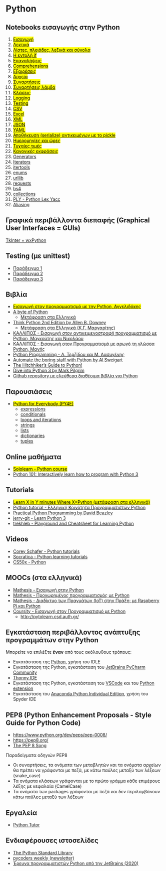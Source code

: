 # Python

## Notebooks εισαγωγής στην Python

1. [<mark>Εισαγωγή</mark>](https://github.com/chgogos/dituoi_agp/blob/main/pl/python/notebooks/01-intro.ipynb)
2. [<mark>Λεκτικά</mark>](https://github.com/chgogos/dituoi_agp/blob/main/pl/python/notebooks/02-strings.ipynb)
3. [<mark>Λίστες, πλειάδες, λεξικά και σύνολα</mark>](https://github.com/chgogos/dituoi_agp/blob/main/pl/python/notebooks/03-lists-tuples-dictionaries-sets.ipynb)
4. [<mark>Η εντολή if</mark>](https://github.com/chgogos/dituoi_agp/blob/main/pl/python/notebooks/04-conditionals.ipynb)
5. [<mark>Επαναλήψεις</mark>](https://github.com/chgogos/dituoi_agp/blob/main/pl/python/notebooks/05-loops.ipynb)
6. [<mark>Comprehensions</mark>](https://github.com/chgogos/dituoi_agp/blob/main/pl/python/notebooks/06-comprehensions.ipynb)
7. [<mark>Εξαιρέσεις</mark>](https://github.com/chgogos/dituoi_agp/blob/main/pl/python/notebooks/07-exceptions.ipynb)
8. [<mark>Αρχεία</mark>](https://github.com/chgogos/dituoi_agp/blob/main/pl/python/notebooks/08-files.ipynb)
9. [<mark>Συναρτήσεις</mark>](https://github.com/chgogos/dituoi_agp/blob/main/pl/python/notebooks/09-functions.ipynb)
10. [<mark>Συναρτήσεις λάμδα</mark>](https://github.com/chgogos/dituoi_agp/blob/main/pl/python/notebooks/10-lambdas.ipynb)
11. [<mark>Κλάσεις</mark>](https://github.com/chgogos/dituoi_agp/blob/main/pl/python/notebooks/11-classes.ipynb)
12. [<mark>Logging</mark>](https://github.com/chgogos/dituoi_agp/blob/main/pl/python/notebooks/12-logging.ipynb)
13. [<mark>Testing</mark>](https://github.com/chgogos/dituoi_agp/blob/main/pl/python/notebooks/13-testing.ipynb)
14. [<mark>CSV</mark>](https://github.com/chgogos/dituoi_agp/blob/main/pl/python/notebooks/14-csv.ipynb)
15. [<mark>Excel</mark>](https://github.com/chgogos/dituoi_agp/blob/main/pl/python/notebooks/15-excel.ipynb)
16. [<mark>XML</mark>](https://github.com/chgogos/dituoi_agp/blob/main/pl/python/notebooks/16-xml.ipynb)
17. [<mark>JSON</mark>](https://github.com/chgogos/dituoi_agp/blob/main/pl/python/notebooks/17-json.ipynb)
18. [<mark>YAML</mark>](https://github.com/chgogos/dituoi_agp/blob/main/pl/python/notebooks/18-yaml.ipynb)
19. [<mark>Αποθήκευση (serialize) αντικειμένων με το pickle</mark>](https://github.com/chgogos/dituoi_agp/blob/main/pl/python/notebooks/19-pickle.ipynb)
20. [<mark>Ημερομηνίες και ώρες</mark>](https://github.com/chgogos/dituoi_agp/blob/main/pl/python/notebooks/20-datetime.ipynb)
21. [<mark>Τυχαίες τιμές</mark>](https://github.com/chgogos/dituoi_agp/blob/main/pl/python/notebooks/21-random.ipynb)
22. [<mark>Κανονικές εκφράσεις</mark>](https://github.com/chgogos/dituoi_agp/blob/main/pl/python/notebooks/22-regular_expressions.ipynb)
23. [Generators](https://github.com/chgogos/dituoi_agp/blob/main/pl/python/notebooks/23-generators.ipynb)
24. [Iterators](https://github.com/chgogos/dituoi_agp/blob/main/pl/python/notebooks/24-iterators.ipynb)
25. [itertools](https://github.com/chgogos/dituoi_agp/blob/main/pl/python/notebooks/25-itertools.ipynb)
26. [enums](https://github.com/chgogos/dituoi_agp/blob/main/pl/python/notebooks/26-enums.ipynb)
27. [urllib](https://github.com/chgogos/dituoi_agp/blob/main/pl/python/notebooks/27-urllib.ipynb)
28. [requests](https://github.com/chgogos/dituoi_agp/blob/main/pl/python/notebooks/28-requests.ipynb)
29. [bs4](https://github.com/chgogos/dituoi_agp/blob/main/pl/python/notebooks/29-bs4.ipynb)
30. [collections](https://github.com/chgogos/dituoi_agp/blob/main/pl/python/notebooks/30-collections.ipynb)
31. [PLY - Python Lex Yacc](https://github.com/chgogos/dituoi_agp/blob/main/pl/python/notebooks/31-PLY.ipynb)
32. [Aliasing](https://github.com/chgogos/dituoi_agp/blob/main/pl/python/notebooks/32-alias.ipynb)



## Γραφικά περιβάλλοντα διεπαφής (Graphical User Interfaces = GUIs)

[TkInter + wxPython](./gui/index.md)

## Testing (με unittest)

* [Παράδειγμα 1](./testing1/index.md)
* [Παράδειγμα 2](./testing2/index.md)
* [Παράδειγμα 3](./testing3/index.md)
  
## Βιβλία 

* [<mark>Εισαγωγή στον προγραμματισμό με την Python, Αγγελιδάκης</mark>](http://aggelid.mysch.gr/pythonbook/)
* [A byte of Python](https://python.swaroopch.com/)
  * [Μετάφραση στα Ελληνικά]( http://dide.flo.sch.gr/Plinet/Meetings/Meeting23/A_Byte_of_Python-el.pdf)
* [Think Python 2nd Edition by Allen B. Downey](https://greenteapress.com/wp/think-python-2e/)
  * [Μετάφραση στα Ελληνικά (Κ.Γ. Μαργαρίτης)](http://www.it.uom.gr/teaching/python/ThinkPython2eGR.pdf)
* [ΚΑΛΛΙΠΟΣ - Εισαγωγή στον αντικειμενοστραφή προγραμματισμό με Python, Μαγκούτης και Νικολάου](https://repository.kallipos.gr/handle/11419/1708)
* [ΚΑΛΛΙΠΟΣ - Εισαγωγή στον Προγραμματισμό με αρωγό τη γλώσσα Python, Μανής](https://repository.kallipos.gr/handle/11419/2745)
* [Python Programming - Α. Τερζίδου και Μ. Δασυγένης](https://arch.icte.uowm.gr/docs/Python_Programming_Full_Book_Dasygenis_Terzidou.pdf)
* [Automate the boring staff with Python by Al Sweigart](https://automatetheboringstuff.com/)
* [The Hitchhiker’s Guide to Python!](https://docs.python-guide.org/)
* [Dive into Python 3 by Mark Pilgrim](https://diveintopython3.net/index.html)
* [Github repository με ελεύθερα διαθέσιμα βιβλία για Python](https://github.com/pamoroso/free-python-books)

## Παρουσιάσεις

* [<mark>Python for Everybody (PY4E)</mark>](https://www.py4e.com/lessons)
  * [expressions](https://www.py4e.com/lectures3/Pythonlearn-02-Expressions.pptx)
  * [conditionals](https://www.py4e.com/lectures3/Pythonlearn-03-Conditional.pptx)
  * [loops and iterations](https://www.py4e.com/lectures3/Pythonlearn-05-Iterations.pptx)
  * [strings](https://www.py4e.com/lectures3/Pythonlearn-06-Strings.pptx)
  * [lists](https://www.py4e.com/lectures3/Pythonlearn-08-Lists.pptx)
  * [dictionaries](https://www.py4e.com/lectures3/Pythonlearn-09-Dictionaries.pptx)
  * [tuples](https://www.py4e.com/lectures3/Pythonlearn-10-Tuples.pptx)


## Online μαθήματα

* [<mark>Sololearn - Python course</mark>](https://www.sololearn.com/learning/1073)
* [Python 101: Interactively learn how to program with Python 3](https://www.educative.io/courses/python-101-interactively-learn-how-to-program-with-python-3)

## Tutorials

* [<mark>Learn X in Y minutes Where X=Python (μετάφραση στα ελληνικά)</mark>](https://learnxinyminutes.com/docs/el-gr/python-gr/)
* [Python tutorial - Ελληνική Κοινότητα Προγραμματιστών Python](http://python.org.gr/phocadownload/Tutorials/tutorial_by_example.pdf)
* [Practical Python Programming by David Beazley](https://dabeaz-course.github.io/practical-python/)
* [jerry-git - Learn Python 3](https://github.com/jerry-git/learn-python3)
* [trekhleb - Playground and Cheatsheet for Learning Python](https://github.com/trekhleb/learn-python)

## Videos

* [Corey Schafer -  Python tutorials](https://www.youtube.com/channel/UCCezIgC97PvUuR4_gbFUs5g)
* [Socratica - Python learning tutorials](https://www.youtube.com/playlist?list=PLi01XoE8jYohWFPpC17Z-wWhPOSuh8Er-)
* [CS50x -  Python](https://cs50.harvard.edu/x/2021/shorts/python/)

## MOOCs (στα ελληνικά)

* [Mathesis - Εισαγωγή στην Python](https://mathesis.cup.gr/courses/course-v1:ComputerScience+CS1.1+20C/about)
* [Mathesis - Προχωρημένος προγραμματισμός με Python](https://mathesis.cup.gr/courses/course-v1:ComputerScience+CS1.2+21E/about)
* [Mathesis - Διαδίκτυο των Πραγμάτων (IoT) στην Πράξη: με Raspberry Pi και Python](https://mathesis.cup.gr/courses/course-v1:ComputerScience+CS4.1+20D/about)
* [Coursity - Εισαγωγή στον Προγραμματισμό με Python](https://coursity.gr/courses/course-v1:AUTH+Prog1+2020_trial/about)
  * <http://pytolearn.csd.auth.gr/>


## Εγκατάσταση περιβάλλοντος ανάπτυξης προγραμμάτων στην Python

Μπορείτε να επιλέξτε **έναν** από τους ακόλουθους τρόπους: 

* Εγκατάσταση της [Python](https://www.python.org/), χρήση του IDLE
* Εγκατάσταση της Python, εγκατάσταση του [JetBrains PyCharm Community](https://www.jetbrains.com/pycharm/download/#section=windows) 
* [Thonny IDE](https://thonny.org/)
* Εγκατάσταση της Python, εγκατάσταση του [VSCode](https://code.visualstudio.com/) και του [Python extension](https://marketplace.visualstudio.com/items?itemName=ms-python.python)
* Εγκατάσταση του [Anaconda Python Individual Edition](https://www.anaconda.com/products/individual), χρήση του Spyder IDE


## PEP8 (Python Enhancement Proposals - Style Guide for Python Code)

* <https://www.python.org/dev/peps/pep-0008/>
* <https://pep8.org/>
* [The PEP 8 Song](https://www.youtube.com/watch?v=hgI0p1zf31k)

Παραδείγματα οδηγιών PEP8

* Οι συναρτήσεις, τα ονόματα των μεταβλητών και τα ονόματα αρχείων θα πρέπει να γράφονται με πεζά, με κάτω παύλες μεταξύ των λέξεων (snake_case)
* Τα ονόματα κλάσεων γράφονται με το πρώτο γράμμα κάθε επιμέρους λέξης με κεφαλαία (CamelCase)
* Τα ονόματα των packages γράφονται με πεζά και δεν περιλαμβάνουν κάτω παύλες μεταξύ των λέξεων

## Εργαλεία

* [Python Tutor](http://www.pythontutor.com/)

## Ενδιαφέρουσες ιστοσελίδες

* [The Python Standard Library](https://docs.python.org/3/library/index.html)
* [pycoders weekly (newsletter)](https://pycoders.com/)
* [Έρευνα προγραμματιστών Python από την JetBrains (2020)](https://www.jetbrains.com/lp/python-developers-survey-2020/)